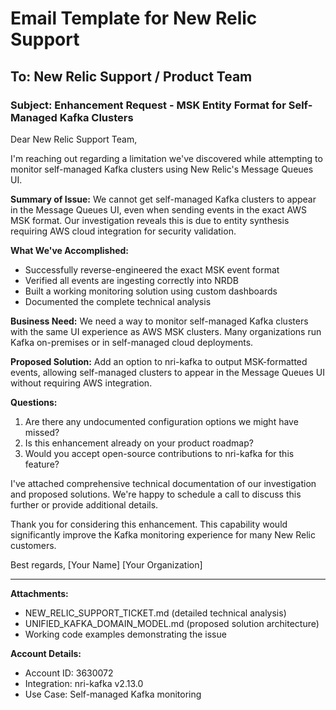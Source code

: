 # Email Template for New Relic Support

## To: New Relic Support / Product Team

### Subject: Enhancement Request - MSK Entity Format for Self-Managed Kafka Clusters

Dear New Relic Support Team,

I'm reaching out regarding a limitation we've discovered while attempting to monitor self-managed Kafka clusters using New Relic's Message Queues UI.

**Summary of Issue:**
We cannot get self-managed Kafka clusters to appear in the Message Queues UI, even when sending events in the exact AWS MSK format. Our investigation reveals this is due to entity synthesis requiring AWS cloud integration for security validation.

**What We've Accomplished:**
- Successfully reverse-engineered the exact MSK event format
- Verified all events are ingesting correctly into NRDB
- Built a working monitoring solution using custom dashboards
- Documented the complete technical analysis

**Business Need:**
We need a way to monitor self-managed Kafka clusters with the same UI experience as AWS MSK clusters. Many organizations run Kafka on-premises or in self-managed cloud deployments.

**Proposed Solution:**
Add an option to nri-kafka to output MSK-formatted events, allowing self-managed clusters to appear in the Message Queues UI without requiring AWS integration.

**Questions:**
1. Are there any undocumented configuration options we might have missed?
2. Is this enhancement already on your product roadmap?
3. Would you accept open-source contributions to nri-kafka for this feature?

I've attached comprehensive technical documentation of our investigation and proposed solutions. We're happy to schedule a call to discuss this further or provide additional details.

Thank you for considering this enhancement. This capability would significantly improve the Kafka monitoring experience for many New Relic customers.

Best regards,
[Your Name]
[Your Organization]

---

**Attachments:**
- NEW_RELIC_SUPPORT_TICKET.md (detailed technical analysis)
- UNIFIED_KAFKA_DOMAIN_MODEL.md (proposed solution architecture)
- Working code examples demonstrating the issue

**Account Details:**
- Account ID: 3630072
- Integration: nri-kafka v2.13.0
- Use Case: Self-managed Kafka monitoring
